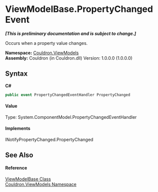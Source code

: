 # ViewModelBase.PropertyChanged Event
 _**\[This is preliminary documentation and is subject to change.\]**_

Occurs when a property value changes.

**Namespace:**&nbsp;<a href="N_Couldron_ViewModels">Couldron.ViewModels</a><br />**Assembly:**&nbsp;Couldron (in Couldron.dll) Version: 1.0.0.0 (1.0.0.0)

## Syntax

**C#**<br />
``` C#
public event PropertyChangedEventHandler PropertyChanged
```


#### Value
Type: System.ComponentModel.PropertyChangedEventHandler

#### Implements
INotifyPropertyChanged.PropertyChanged<br />

## See Also


#### Reference
<a href="T_Couldron_ViewModels_ViewModelBase">ViewModelBase Class</a><br /><a href="N_Couldron_ViewModels">Couldron.ViewModels Namespace</a><br />